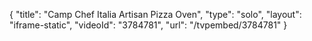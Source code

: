 {
    "title": "Camp Chef Italia Artisan Pizza Oven",
    "type": "solo",
    "layout": "iframe-static",
    "videoId": "3784781",
    "url": "\/tvpembed\/3784781"
}
